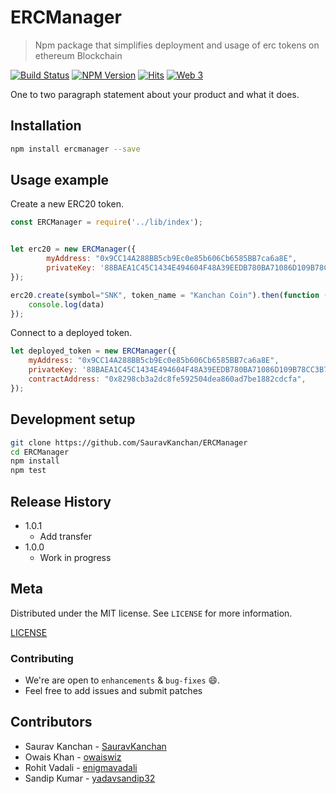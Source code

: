 # ERCManager

> Npm package that simplifies deployment and usage of erc tokens on ethereum Blockchain


[![Build Status](https://travis-ci.com/SauravKanchan/ERCManager.svg?token=2yjAythLGDwdY1XXtyDa&branch=master)](https://travis-ci.com/SauravKanchan/ERCManager)
[![NPM Version][npm-image]][npm-url]
[![Hits](http://hits.dwyl.io/SauravKanchan/ERCManager.svg)][npm-url]
[![Web 3](https://img.shields.io/badge/web3-1.0.1-blue.svg)](https://www.npmjs.com/package/web3)


One to two paragraph statement about your product and what it does.


## Installation


```sh
npm install ercmanager --save
```


## Usage example
Create a new ERC20 token.

```javascript
const ERCManager = require('../lib/index');


let erc20 = new ERCManager({
        myAddress: "0x9CC14A288BB5cb9Ec0e85b606Cb6585BB7ca6a8E",
        privateKey: '88BAEA1C45C1434E494604F48A39EEDB780BA71086D109B78CC3B7D41AA49773'
});

erc20.create(symbol="SNK", token_name = "Kanchan Coin").then(function (data) {
    console.log(data)
});

```
Connect to a deployed token.


```javascript
let deployed_token = new ERCManager({
    myAddress: "0x9CC14A288BB5cb9Ec0e85b606Cb6585BB7ca6a8E",
    privateKey: '88BAEA1C45C1434E494604F48A39EEDB780BA71086D109B78CC3B7D41AA49773',
    contractAddress: "0x8298cb3a2dc8fe592504dea860ad7be1882cdcfa",
});

```



## Development setup


```sh
git clone https://github.com/SauravKanchan/ERCManager
cd ERCManager
npm install
npm test
```

## Release History

* 1.0.1
    * Add transfer
* 1.0.0
    * Work in progress

## Meta


Distributed under the MIT license. See ``LICENSE`` for more information.

[LICENSE](https://github.com/SauravKanchan/ERCManager/blob/master/LICENSE)

### Contributing

 * We're are open to `enhancements` & `bug-fixes` :smile:.
 * Feel free to add issues and submit patches

## Contributors

 * Saurav Kanchan - [SauravKanchan](https://github.com/SauravKanchan)
 * Owais Khan - [owaiswiz](https://github.com/owaiswiz)
 * Rohit Vadali - [enigmavadali](https://github.com/enigmavadali)
 * Sandip Kumar - [yadavsandip32](https://github.com/yadavsandip32)


<!-- Markdown link & img dfn's -->
[npm-image]: https://img.shields.io/npm/v/ercmanager.svg?style=flat-square
[npm-url]: https://www.npmjs.com/package/ercmanager
[npm-downloads]: https://img.shields.io/npm/dw/ercmanager.svg

